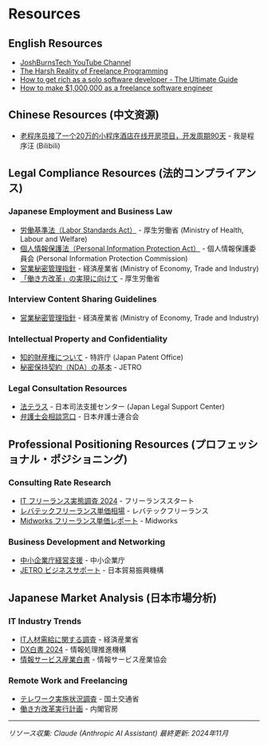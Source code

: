 # Resources

## English Resources
- [JoshBurnsTech YouTube Channel](https://www.youtube.com/@JoshBurnsTech)
- [The Harsh Reality of Freelance Programming](https://www.youtube.com/watch?v=SI_WuWOlHKY)
- [How to get rich as a solo software developer - The Ultimate Guide](https://www.youtube.com/watch?v=A4_TFHzqAAg)
- [How to make $1,000,000 as a freelance software engineer](https://www.youtube.com/watch?v=w7NeZNGShVE)

## Chinese Resources (中文资源)
- [老程序员接了一个20万的小程序酒店在线开房项目，开发周期90天](https://www.bilibili.com/video/BV1gf4y1i7dY/) - 我是程序汪 (Bilibili)

## Legal Compliance Resources (法的コンプライアンス)

### Japanese Employment and Business Law
- [労働基準法（Labor Standards Act）](https://www.mhlw.go.jp/stf/seisakunitsuite/bunya/koyou_roudou/roudoukijun/roudouzikan/) - 厚生労働省 (Ministry of Health, Labour and Welfare)
- [個人情報保護法（Personal Information Protection Act）](https://www.ppc.go.jp/personalinfo/legal/) - 個人情報保護委員会 (Personal Information Protection Commission)
- [営業秘密管理指針](https://www.meti.go.jp/policy/economy/chizai/chiteki/trade-secret.html) - 経済産業省 (Ministry of Economy, Trade and Industry)
- [「働き方改革」の実現に向けて](https://www.mhlw.go.jp/stf/seisakunitsuite/bunya/0000148322.html) - 厚生労働省

### Interview Content Sharing Guidelines
- [営業秘密管理指針](https://www.meti.go.jp/policy/economy/chizai/chiteki/trade-secret.html) - 経済産業省 (Ministry of Economy, Trade and Industry)

### Intellectual Property and Confidentiality
- [知的財産権について](https://www.jpo.go.jp/) - 特許庁 (Japan Patent Office)
- [秘密保持契約（NDA）の基本](https://www.jetro.go.jp/world/japan/invest/setting_up/section3/page6.html) - JETRO

### Legal Consultation Resources
- [法テラス](https://www.houterasu.or.jp/) - 日本司法支援センター (Japan Legal Support Center)
- [弁護士会相談窓口](https://www.nichibenren.or.jp/contact/consultation/) - 日本弁護士連合会

## Professional Positioning Resources (プロフェッショナル・ポジショニング)

### Consulting Rate Research
- [IT フリーランス実態調査 2024](https://freelance-start.com/reports/freelance-research-2024/) - フリーランススタート
- [レバテックフリーランス単価相場](https://freelance.levtech.jp/market/) - レバテックフリーランス
- [Midworks フリーランス単価レポート](https://mid-works.com/market/) - Midworks

### Business Development and Networking
- [中小企業庁経営支援](https://www.chusho.meti.go.jp/) - 中小企業庁
- [JETRO ビジネスサポート](https://www.jetro.go.jp/services/) - 日本貿易振興機構
 

## Japanese Market Analysis (日本市場分析)

### IT Industry Trends
- [IT人材需給に関する調査](https://www.meti.go.jp/policy/it_policy/jinzai/27FY/ITjinzai_report_summary.pdf) - 経済産業省
- [DX白書 2024](https://www.ipa.go.jp/publish/wp-dx/gmcbt8000000botj.html) - 情報処理推進機構
- [情報サービス産業白書](https://www.jisa.or.jp/publication/tabid/272/Default.aspx) - 情報サービス産業協会

### Remote Work and Freelancing
- [テレワーク実施状況調査](https://www.mlit.go.jp/toshi/daisei/telework.html) - 国土交通省
- [働き方改革実行計画](https://www.kantei.go.jp/jp/headline/pdf/20170328/01.pdf) - 内閣官房

---
*リソース収集: Claude (Anthropic AI Assistant)*
*最終更新: 2024年11月*